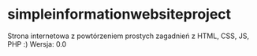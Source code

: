 # simpleinformationwebsiteproject
Strona internetowa z powtórzeniem prostych zagadnień z HTML, CSS, JS, PHP :)
Wersja: 0.0
